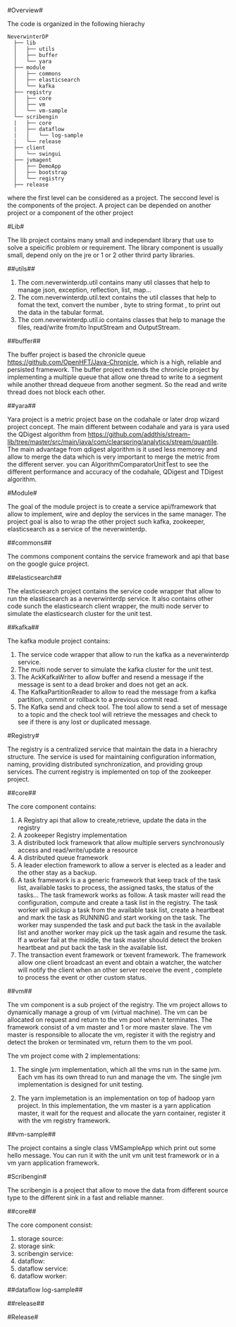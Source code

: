 #Overview#

The code is organized in the following hierachy

```
NeverwinterDP
  ├── lib
  │   ├── utils
  │   ├── buffer
  │   └── yara
  ├── module
  │   ├── commons
  │   ├── elasticsearch
  │   └── kafka
  ├── registry
  │   ├── core
  │   ├── vm
  │   └── vm-sample
  └── scribengin
  |   ├── core
  |   ├── dataflow
  |   │   └── log-sample
  |   └── release
  ├── client
  │   └── swingui
  ├── jvmagent
  │   ├── DemoApp
  │   ├── bootstrap
  │   └── registry
  ├── release
```

where the first level can be considered as a project. The seccond level is the components of the project. A project can be depended on another project or a component of the other project

#Lib#

The lib project contains many small and independant library that use to solve a speicific problem or requirement. The library component is usually small, depend only on the jre or 1 or 2 other thrird party libraries.

##utils##

1. The com.neverwinterdp.util contains many util classes that help to manage json, exception, reflection, list, map...
2. The com.neverwinterdp.util.text contains the util classes that help to fomat the text, convert the number , byte to string format , to print out the data in the tabular format.
3. The com.neverwinterdp.util.io contains classes that help to manage the files, read/write from/to InputStream and OutputStream.

##buffer##

The buffer project is based the chronicle queue https://github.com/OpenHFT/Java-Chronicle, which is a high, reliable and persisted framework. The buffer project extends the chronicle project by implementing a multiple queue that allow one thread to write to a segment while another thread dequeue from another segment. So the read and write thread does not block each other.

##yara##

Yara project is a metric project base on the codahale or later drop wizard project concept. The main different between codahale and yara is yara used the QDigest algorithm from https://github.com/addthis/stream-lib/tree/master/src/main/java/com/clearspring/analytics/stream/quantile. The main advantage from qdigest algorithm is it used less memorey and allow to merge the data which is very important to merge the metric from the different server. you can AlgorithmComparatorUnitTest to see the different performance and accuracy of the codahale, QDigest and TDigest algorithm.

#Module#

The goal of the module project is to create a service api/framework that allow to implement, wire and deploy the services in the same manager. The project goal is also to wrap the other project such kafka, zookeeper, elasticsearch as a service of the neverwinterdp.

##commons##

The commons component contains the service framework and api that base on the google guice project.

##elasticsearch##

The elasticsearch project contains the service code wrapper that allow to run the elasticsearch as a neverwinterdp service. It also contains other code sunch the elasticsearch client wrapper, the multi node server to simulate the elasticsearch cluster for the unit test.

##kafka##

The kafka module project contains: 

1. The service code wrapper that allow to run the kafka as a neverwinterdp service. 
2. The multi node server to simulate the kafka cluster for the unit test.
3. The AckKafkaWriter to allow buffer and resend a message if the message is sent to a dead broker and does not get an ack.
4. The KafkaPartitionReader to allow to read the message from a kafka partition, commit or rollback to a previous commit read.
5. The Kafka send and check tool. The tool allow to send a set of message to a topic and the check tool will retrieve the messages and check to see if there is any lost or duplicated message.

#Registry#

The registry is a centralized service that maintain the data in a hierachry structure. The service is used for maintaining configuration information, naming, providing distributed synchronization, and providing group services. The current registry is implemented on top of the zookeeper project.

##core##

The core component contains:

1. A Registry api that allow to create,retrieve, update the data in the registry
2. A zookeeper Registry implementation
3. A distributed lock framework that allow multiple servers synchronously access and read/write/update a resource
4. A distributed queue framework
5. A leader election framework to allow a server is elected as a leader and the other stay as a backup.
6. A task framework is a a generic framework that keep track of the task list, available tasks to process, the assigned tasks, the status of the tasks... The task framework works as follow. A task master will read the configuration, compute and create a task list in the registry. The task worker will pickup a task from the available task list, create a heartbeat and mark the task as RUNNING and start working on the task. The worker may suspended the task and put back the task in the available list and another worker may pick up the task again and resume the task. If a worker fail at the middle, the task master should detect the broken heartbeat and put back the task in the available list.
7. The transaction event framework or txevent framework. The framework allow one client broadcast an event and obtain a watcher, the watcher will notify the client when an other server receive the event , complete to process the event or other custom status.

##vm##

The vm component is a sub project of the registry. The vm project allows to dynamically manage a group of vm (virtual machine). The vm can be allocated on request and return to the vm pool when it terminates. The framework consist of a vm master and  1 or more master slave. The vm master is responsible to allocate the vm, register it with the registry and detect the broken or terminated vm, return them to the vm pool. 

The vm project come with 2 implementations:

1. The single jvm implementation, which all the vms run in the same jvm. Each vm has its own thread to run and manage the vm. The single jvm implementation is designed for unit testing.

2. The yarn implemetation is an implementation on top of hadoop yarn project. In this implementation, the vm master is a yarn application master, it wait for the request and allocate the yarn container, register it with the vm registry framework.

##vm-sample##

The project contains a single class VMSampleApp which print out some hello message. You can run it with the unit vm unit test framework or in a vm yarn application framework.

#Scribengin#

The scribengin is a project that allow to move the data from different source type to the different sink in a fast and reliable manner.

##core##

The core component consist:

1. storage source:
2. storage sink:
3. scribengin service:
4. dataflow:
5. dataflow service:
6. dataflow worker:

##dataflow log-sample##

##release##

#Release#
